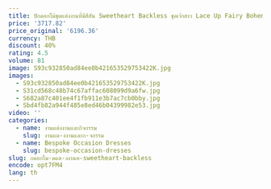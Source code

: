 ```yaml
---
title: ปักดอกไม้ชุดแต่งงานที่มีสีสัน Sweetheart Backless ชุดเจ้าสาว Lace Up Fairy Bohemian งานแต่งงาน GownCL-385
price: '3717.82'
price_original: '6196.36'
currency: THB
discount: 40%
rating: 4.5
volume: 81
image: S93c932850ad84ee0b421653529753422K.jpg
images:
  - S93c932850ad84ee0b421653529753422K.jpg
  - S31cd568c48b74c67affac608099d9a6fw.jpg
  - S682a87c401ee4f1fb911e3b7ac7cb0bby.jpg
  - Sbd4fb82a944f485e8ed46b04399982e53.jpg
video: ''
categories:
  - name: งานแต่งงานและกิจกรรม
    slug: งานแต-งงานและก-จกรรม
  - name: Bespoke Occasion Dresses
    slug: bespoke-occasion-dresses
slug: กดอกไม-ดแต-งงานท-sweetheart-backless
encode: opt7FM4
lang: th
---
```

  
